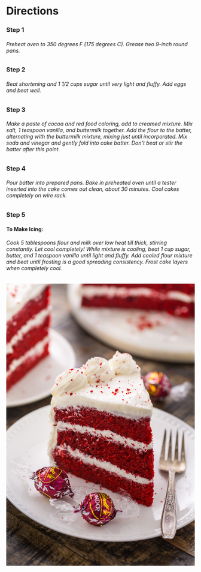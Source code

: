 # Directions
 ### Step 1
###### Preheat oven to 350 degrees F (175 degrees C). Grease two 9-inch round pans.

 ### Step 2
###### Beat shortening and 1 1/2 cups sugar until very light and fluffy. Add eggs and beat well.

 ### Step 3
###### Make a paste of cocoa and red food coloring, add to creamed mixture. Mix salt, 1 teaspoon vanilla, and buttermilk together. Add the flour to the batter, alternating with the buttermilk mixture, mixing just until incorporated. Mix soda and vinegar and gently fold into cake batter. Don't beat or stir the batter after this point.

 ### Step 4
###### Pour batter into prepared pans. Bake in preheated oven until a tester inserted into the cake comes out clean, about 30 minutes. Cool cakes completely on wire rack.

 ### Step 5
#### To Make Icing:
###### Cook 5 tablespoons flour and milk over low heat till thick, stirring constantly. Let cool completely! While mixture is cooling, beat 1 cup sugar, butter, and 1 teaspoon vanilla until light and fluffy. Add cooled flour mixture and beat until frosting is a good spreading consistency. Frost cake layers when completely cool.

 ![](https://github.com/AaronMJose/RedVelvetCake./blob/master/cake.jpg)
